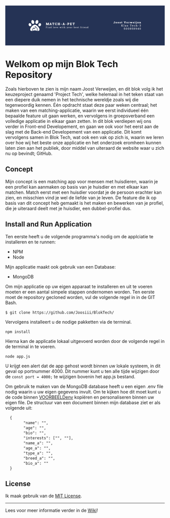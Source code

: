 ![](https://github.com/Joosiii/BlokTech/blob/master/public/images/GitHubBanner.png)
# Welkom op mijn Blok Tech Repository

Zoals hierboven te zien is mijn naam Joost Verweijen, en dit blok volg ik het keuzeproject genaamd 'Project Tech', welke helemaal in het teken staat van een diepere duik nemen in het technische wereldje zoals wij die tegenwoordig kennen. Één opdracht staat deze paar weken centraal; het maken van een matching-applicatie, waarin we eerst individueel één bepaalde feature uit gaan werken, en vervolgens in groepsverband een volledige applicatie in elkaar gaan zetten. In dit blok verdiepen wij ons verder in Front-end Developement, en gaan we ook voor het eerst aan de slag met de Back-end Developement van een applicatie. Dit komt vervolgens samen in Blok Tech, wat ook een vak op zich is, waarin we leren over hoe wij het beste onze applicatie en het onderzoek eromheen kunnen laten zien aan het publiek, door middel van uiteraard de website waar u zich nu op bevindt; GitHub.

## Concept
Mijn concept is een matching app voor mensen met huisdieren, waarin je een profiel kan aanmaken op basis van je huisdier en met elkaar kan matchen. Match eerst met een huisdier voordat je de persoon erachter kan zien, en misschien vind je wel de liefde van je leven. De feature die ik op basis van dit concept heb gemaakt is het maken en bewerken van je profiel, die je uiteraard deelt met je huisdier, een dubbel-profiel dus.

## Install and Run Application
Ten eerste heeft u de volgende programma's nodig om de applciatie te installeren en te runnen:
- NPM
- Node

Mijn applicatie maakt ook gebruik van een Database:
- MongoDB

Om mijn applicatie op uw eigen apparaat te installeren en uit te voeren moeten er een aantal simpele stappen ondernomen worden. Ten eerste moet de repository gecloned worden, vul de volgende regel in in de GIT Bash.
```
$ git clone https://github.com/Joosiii/BlokTech/
```
Vervolgens installeert u de nodige pakketten via de terminal.
```
npm install
```
Hierna kan de applicatie lokaal uitgevoerd worden door de volgende regel in de terminal in te voeren.
```
node app.js
```
U krijgt een alert dat de app gehost wordt binnen uw lokale systeem, in dit geval op portnummer 4000. Dit nummer kunt u ten alle tijde wijzigen door de `const port = 4000;` te wijzigen bovenin het app.js bestand.

Om gebruik te maken van de MongoDB database heeft u een eigen .env file nodig waarin u uw eigen gegevens invult. Om te kijken hoe dit moet kunt u de code binnen [VOORBEELDenv](https://github.com/Joosiii/BlokTech/blob/master/VOORBEELDenv) kopiëren en personaliseren binnen uw eigen file.
De structuur van een document binnen mijn database ziet er als volgende uit:
```
  {
        "name": "",
        "age": "",
        "bio": "",
        "interests": ["", ""],
        "name_a": "",
        "age_a": "",
        "type_a": "",
        "breed_a": "",
        "bio_a": ""
  }
```

## License
Ik maak gebruik van de [MIT License](https://github.com/Joosiii/BlokTech/blob/master/LICENSE).

----------------------
Lees voor meer informatie verder in de [Wiki](https://github.com/Joosiii/BlokTech/wiki)!

